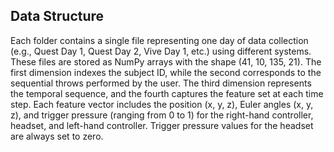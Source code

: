 ## Data Structure

Each folder contains a single file representing one day of data collection (e.g., Quest Day 1, Quest Day 2, Vive Day 1, etc.) using different systems. These files are stored as NumPy arrays with the shape (41, 10, 135, 21). The first dimension indexes the subject ID, while the second corresponds to the sequential throws performed by the user. The third dimension represents the temporal sequence, and the fourth captures the feature set at each time step. Each feature vector includes the position (x, y, z), Euler angles (x, y, z), and trigger pressure (ranging from 0 to 1) for the right-hand controller, headset, and left-hand controller. Trigger pressure values for the headset are always set to zero.